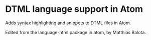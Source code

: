 # DTML language support in Atom

Adds syntax highlighting and snippets to DTML files in Atom.

Edited from the language-html package in atom, by Matthias Balota.
